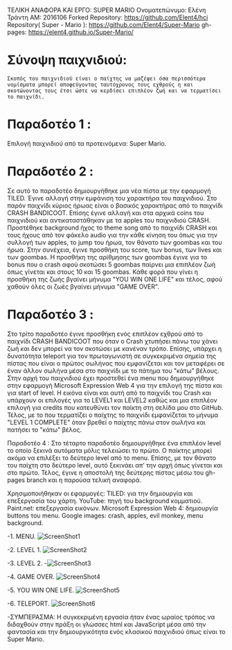 ΤΕΛΙΚΗ ΑΝΑΦΟΡΑ ΚΑΙ ΕΡΓΟ: SUPER MARIO 
Ονοματεπώνυμο: Ελένη Τράντη
ΑΜ: 2016106
Forked Repository: https://github.com/Elent4/hci
Repository( Super - Mario ): https://github.com/Elent4/Super-Mario
gh- pages: https://elent4.github.io/Super-Mario/

# Σύνοψη παιχνιδιού:
	Σκοπός του παιχνιδιού είναι ο παίχτης να μαζέψει όσα περισσότερα νομίσματα μπορεί αποφεύγοντας ταυτόχρονος τους εχθρούς η και σκοτώνοντας τους έτσι ώστε να κερδίσει επιπλέον ζωή και να τερματίσει το παιχνίδι.
 
# Παραδοτέο 1 :
Επιλογή παιχνιδιού από τα προτεινόμενα: Super Mario.

# Παραδοτέο 2 : 
Σε αυτό το παραδοτέο δημιουργήθηκε μια νέα πίστα με την εφαρμογή TILED. Έγινε αλλαγή στην εμφάνιση του χαρακτήρα του παιχνιδιού. Στο παρόν παιχνίδι κύριος ήρωας είναι ο βασικός χαρακτήρας από το παιχνίδι CRASH BANDICOOT. Επίσης έγινε αλλαγή και στα αρχικά coins του παιχνιδιού και αντικαταστάθηκαν με τα apples του παιχνιδιού CRASH. Προστέθηκε background ήχος το theme song από το παιχνίδι CRASH και τους ήχους από τον φάκελο audio για την κάθε κίνηση του όπως για την συλλογή των apples, το jump του ήρωα, τον θάνατο των goombas και του ήρωα. Στην συνέχεια, έγινε προσθήκη του score, των bonus, των lives και των goombas. Η προσθήκη της αρίθμησης των goombas έγινε για το bonus που ο crash αφού σκοτώσει 5 goombas παίρνει μια επιπλέον ζωή όπως γίνεται και στους 10 και 15 goombas. Κάθε φορά που γίνει η προσθήκη της ζωής βγαίνει μήνυμα "YOU WIN ONE LIFE" και τέλος, αφού χαθούν όλες οι ζωές βγαίνει μήνυμα "GAME OVER". 

# Παραδοτέο 3 :
Στο τρίτο παραδοτέο έγινε προσθήκη ενός επιπλέον εχθρού από το παιχνίδι CRASH BANDICOOT που όταν ο Crash χτυπήσει πάνω του χάνει ζωή και δεν μπορεί να τον σκοτώσει με κανέναν τρόπο. Επίσης, υπάρχει η δυνατότητα teleport για τον πρωταγωνιστή σε συγκεκριμένα σημεία της πίστας που είναι ο πρώτος σωλήνας που εμφανίζεται και τον μεταφέρει σε έναν άλλον σωλήνα μέσα στο παιχνίδι με το πάτημα του "κάτω" βέλους. Στην αρχή του παιχνιδιού έχει προστεθεί ένα menu που δημιουργήθηκε στην εφαρμογή Microsoft Expression Web 4 για την επιλογή της πίστα και για start of level. Η εικόνα είναι και αυτή από το παιχνίδι του Crash και υπάρχουν οι επιλογές για το LEVEL1 και LEVEL2 καθώς και μια επιπλέον επιλογή για credits που κατευθύνει τον παίκτη στη σελίδα μου στο GitHub. Τέλος, με το που τερματίζει ο παίχτης το παιχνίδι εμφανίζεται το μήνυμα "LEVEL 1 COMPLETE" όταν βρεθεί ο παίχτης πάνω στον σωλήνα και πατήσει το "κάτω" βέλος.

Παραδοτέο 4 :
	Στο τέταρτο παραδοτέο δημιουργήθηκε ένα επιπλέον level το οποίο ξεκινά αυτόματα μόλις τελειώσει το πρώτο. Ο παίκτης μπορεί ακόμα να επιλέξει το δεύτερο level από το menu. Επίσης, με τον θάνατο του παίχτη στο δεύτερο level, αυτό ξεκινάει απ’ την αρχή όπως γίνεται και στο πρώτο. Τέλος, έγινε η αποστολή της δεύτερης πίστας μέσω του gh- pages branch και η παρούσα τελική αναφορά. 

Χρησιμοποιήθηκαν οι εφαρμογές: 
TILED: για την δημιουργία και επεξεργασία του χάρτη. 
YouTube: πηγή του background κομματιού. 
Paint.net: επεξεργασία εικόνων.
Microsoft Expression Web 4: δημιουργία buttons του menu. 
Google images: crash, apples, evil monkey, menu background.

-1.	MENU.
![ScreenShot1](https://github.com/Elent4/hci/blob/2016106/projects/2016106/menu.png)

-2.	LEVEL 1.
![ScreenShot2](https://github.com/Elent4/hci/blob/2016106/projects/2016106/level1.png)

-3.	LEVEL 2.
-![ScreenShot3](https://github.com/Elent4/hci/blob/2016106/projects/2016106/level2.png)

-4.	GAME OVER.
![ScreenShot4](https://github.com/Elent4/hci/blob/2016106/projects/2016106/gameover.png)
 	
-5.	YOU WIN ONE LIFE.
![ScreenShot5](https://github.com/Elent4/hci/blob/2016106/projects/2016106/life.png) 

-6.	TELEPORT.
![ScreenShot6](https://github.com/Elent4/hci/blob/2016106/projects/2016106/teleport.png) 

-ΣΥΜΠΕΡΑΣΜΑ:
	Η συγκεκριμένη εργασία ήταν ένας ωραίος τρόπος να διδαχθούν στην πράξη οι γλώσσες html και JavaScript μέσα από την φαντασία και την δημιουργικότητα ενός κλασικού παιχνιδιού όπως είναι το Super Mario. 
